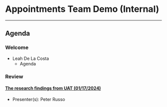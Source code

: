 # Appointments Team Demo (Internal) 

---

## Agenda

### Welcome

- Leah De La Costa
  - Agenda

### Review 

#### [The research findings from UAT (01/17/2024)](https://github.com/department-of-veterans-affairs/va.gov-team/blob/master/products/health-care/appointments/va-online-scheduling/research/2023-11-mhv-on-va-gov-phase-2b-vaos-uat/research-findings.md)
  - Presenter(s): Peter Russo 

